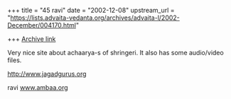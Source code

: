 +++
title = "45 ravi"
date = "2002-12-08"
upstream_url = "https://lists.advaita-vedanta.org/archives/advaita-l/2002-December/004170.html"

+++
[Archive link](https://lists.advaita-vedanta.org/archives/advaita-l/2002-December/004170.html)

Very nice site about achaarya-s of shringeri. It also has some audio/video
files.

http://www.jagadgurus.org

ravi
www.ambaa.org

